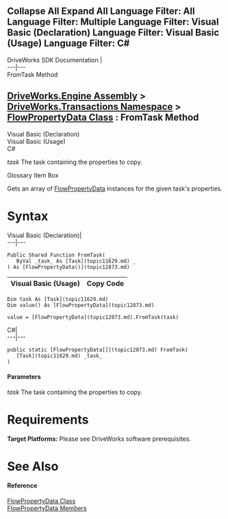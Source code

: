 Collapse All Expand All Language Filter: All  Language Filter: Multiple  Language Filter: Visual Basic (Declaration) Language Filter: Visual Basic (Usage) Language Filter: C#  
---  
DriveWorks SDK Documentation  |   
---|---  
FromTask Method   
  
[DriveWorks.Engine Assembly](topic2156.md) > [DriveWorks.Transactions Namespace](topic12835.md) > [FlowPropertyData Class](topic12873.md) : FromTask Method  
---  
  
Visual Basic (Declaration)    
Visual Basic (Usage)    
C# 

_task_
    The task containing the properties to copy.

Glossary Item Box

Gets an array of [FlowPropertyData](topic12873.md) instances for the given task's properties. 

# Syntax

Visual Basic (Declaration)|   
---|---  
      
    
    Public Shared Function FromTask( _
       ByVal _task_ As [Task](topic11629.md) _
    ) As [FlowPropertyData()](topic12873.md)  
  
Visual Basic (Usage)| Copy Code  
---|---  
      
    
    Dim task As [Task](topic11629.md)
    Dim value() As [FlowPropertyData](topic12873.md)
     
    value = [FlowPropertyData](topic12873.md).FromTask(task)  
  
C#|   
---|---  
      
    
    public static [FlowPropertyData[]](topic12873.md) FromTask( 
       [Task](topic11629.md) _task_
    )  
  
#### Parameters

 _task_
    The task containing the properties to copy.

# Requirements

**Target Platforms:** Please see DriveWorks software prerequisites.

# See Also

#### Reference

[FlowPropertyData Class](topic12873.md)   
[FlowPropertyData Members](topic12874.md)


